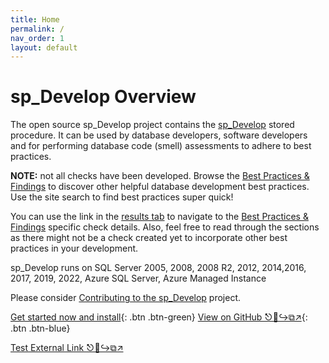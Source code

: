 ```yaml
---
title: Home
permalink: /
nav_order: 1
layout: default
---
```


# sp_Develop Overview
The open source sp_Develop project contains the [sp_Develop](https://raw.githubusercontent.com/kevinmartintech/sp_develop/master/sp_Develop.sql) stored procedure. It can be used by database developers, software developers and for performing database code (smell) assessments to adhere to best practices.

**NOTE:** not all checks have been developed. Browse the [Best Practices & Findings](best-practices-and-findings) to discover other helpful database development best practices. Use the site search to find best practices super quick!

You can use the link in the [results tab](results-explanations) to navigate to the [Best Practices & Findings](best-practices-and-findings) specific check details. Also, feel free to read through the sections as there might not be a check created yet to incorporate other best practices in your development.

sp_Develop runs on SQL Server 2005, 2008, 2008 R2, 2012, 2014,2016, 2017, 2019, 2022, Azure SQL Server, Azure Managed Instance

Please consider [Contributing to the sp_Develop](https://github.com/kevinmartintech/sp_Develop/blob/master/CONTRIBUTING.md) project.

[Get started now and install](install-instructions){: .btn .btn-green}
[View on GitHub ⎋🔗↪⧉↗](https://github.com/kevinmartintech/sp_Develop){: .btn .btn-blue}

[Test External Link ⎋🔗↪⧉↗](https://github.com/kevinmartintech) 